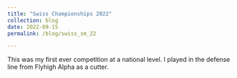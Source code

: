 ```yaml
---
title: "Swiss Championships 2022"
collection: blog
date: 2022-09-15
permalink: /blog/swiss_sm_22

---
```


This was my first ever competition at a national level. I played in the defense line from Flyhigh Alpha as a cutter. 